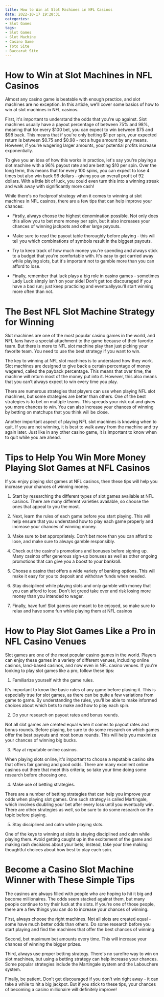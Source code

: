 ```yaml
---
title: How to Win at Slot Machines in NFL Casinos
date: 2022-10-17 19:28:31
categories:
- Slot Games
tags:
- Slot Games
- Slot Machine
- Casino Game
- Toto Site
- Baccarat Site
---
```



#  How to Win at Slot Machines in NFL Casinos

Almost any casino game is beatable with enough practice, and slot machines are no exception. In this article, we'll cover some basics of how to win at slot machines in NFL casinos.

First, it's important to understand the odds that you're up against. Slot machines usually have a payout percentage of between 75% and 98%, meaning that for every $100 bet, you can expect to win between $75 and $98 back. This means that if you're only betting $1 per spin, your expected return is between $0.75 and $0.98 - not a huge amount by any means. However, if you're wagering larger amounts, your potential profits increase exponentially.

To give you an idea of how this works in practice, let's say you're playing a slot machine with a 96% payout rate and are betting $10 per spin. Over the long term, this means that for every 100 spins, you can expect to lose 4 times but also win back 96 dollars - giving you an overall profit of 92 dollars. With a little bit of luck, you could even turn this into a winning streak and walk away with significantly more cash!

While there's no foolproof strategy when it comes to winning at slot machines in NFL casinos, there are a few tips that can help improve your chances:

- Firstly, always choose the highest denomination possible. Not only does this allow you to bet more money per spin, but it also increases your chances of winning jackpots and other large payouts.

- Make sure to read the payout table thoroughly before playing - this will tell you which combinations of symbols result in the biggest payouts.

- Try to keep track of how much money you're spending and always stick to a budget that you're comfortable with. It's easy to get carried away while playing slots, but it's important not to gamble more than you can afford to lose.

- Finally, remember that luck plays a big role in casino games - sometimes Lady Luck simply isn't on your side! Don't get too discouraged if you have a bad run; just keep practicing and eventuallyyou'll start winning more often than not.

#  The Best NFL Slot Machine Strategy for Winning 

Slot machines are one of the most popular casino games in the world, and NFL fans have a special attachment to the game because of their favorite team. But there is more to NFL slot machine play than just picking your favorite team. You need to use the best strategy if you want to win.

The key to winning at NFL slot machines is to understand how they work. Slot machines are designed to give back a certain percentage of money wagered, called the payback percentage. This means that over time, the machine will return most of the money put into it. However, this also means that you can’t always expect to win every time you play.

There are numerous strategies that players can use when playing NFL slot machines, but some strategies are better than others. One of the best strategies is to bet on multiple teams. This spreads your risk out and gives you more chances to win. You can also increase your chances of winning by betting on matchups that you think will be close.

Another important aspect of playing NFL slot machines is knowing when to quit. If you are not winning, it is best to walk away from the machine and try again later. Just like in any other casino game, it is important to know when to quit while you are ahead.

#  Tips to Help You Win More Money Playing Slot Games at NFL Casinos 

If you enjoy playing slot games at NFL casinos, then these tips will help you increase your chances of winning money.

1. Start by researching the different types of slot games available at NFL casinos. There are many different varieties available, so choose the ones that appeal to you the most.

2. Next, learn the rules of each game before you start playing. This will help ensure that you understand how to play each game properly and increase your chances of winning money.

3. Make sure to bet appropriately. Don't bet more than you can afford to lose, and make sure to always gamble responsibly.

4. Check out the casino's promotions and bonuses before signing up. Many casinos offer generous sign-up bonuses as well as other ongoing promotions that can give you a boost to your bankroll.

5. Choose a casino that offers a wide variety of banking options. This will make it easy for you to deposit and withdraw funds when needed.

6. Stay disciplined while playing slots and only gamble with money that you can afford to lose. Don't let greed take over and risk losing more money than you intended to wager.

7. Finally, have fun! Slot games are meant to be enjoyed, so make sure to relax and have some fun while playing them at NFL casinos

#  How to Play Slot Games Like a Pro in NFL Casino Venues 

Slot games are one of the most popular casino games in the world. Players can enjoy these games in a variety of different venues, including online casinos, land-based casinos, and now even in NFL casino venues. If you're looking to play slot games like a pro, follow these tips:

1. Familiarize yourself with the game rules.

It's important to know the basic rules of any game before playing it. This is especially true for slot games, as there can be quite a few variations from game to game. By understanding the rules, you'll be able to make informed choices about which bets to make and how to play each spin.

2. Do your research on payout rates and bonus rounds.

Not all slot games are created equal when it comes to payout rates and bonus rounds. Before playing, be sure to do some research on which games offer the best payouts and most bonus rounds. This will help you maximize your chances of winning big bucks.

3. Play at reputable online casinos.

When playing slots online, it's important to choose a reputable casino site that offers fair gaming and good odds. There are many excellent online casinos out there that meet this criteria; so take your time doing some research before choosing one.

4. Make use of betting strategies.

There are a number of betting strategies that can help you improve your odds when playing slot games. One such strategy is called Martingale, which involves doubling your bet after every loss until you eventually win. There are other strategies as well, so be sure to do some research on the topic before playing.

5. Stay disciplined and calm while playing slots.

One of the keys to winning at slots is staying disciplined and calm while playing them. Avoid getting caught up in the excitement of the game and making rash decisions about your bets; instead, take your time making thoughtful choices about how best to play each spin.

#  Become a Casino Slot Machine Winner with These Simple Tips

The casinos are always filled with people who are hoping to hit it big and become millionaires. The odds seem stacked against them, but many people continue to try their luck at the slots. If you're one of those people, there are a few things you can do to increase your chances of winning.

First, always choose the right machines. Not all slots are created equal - some have much better odds than others. Do some research before you start playing and find the machines that offer the best chances of winning.

Second, bet maximum bet amounts every time. This will increase your chances of winning the bigger prizes.

Third, always use proper betting strategy. There's no surefire way to win on slot machines, but using a betting strategy can help increase your chances. Some popular strategies include the Martingale system and the Labouchere system.

Finally, be patient. Don't get discouraged if you don't win right away - it can take a while to hit a big jackpot. But if you stick to these tips, your chances of becoming a casino millionaire will definitely improve!